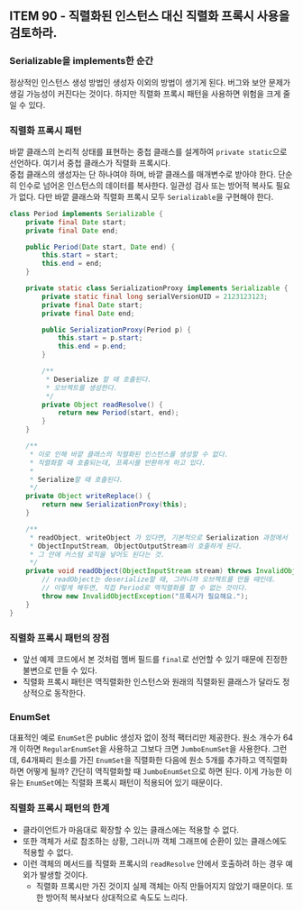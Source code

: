 ## ITEM 90 - 직렬화된 인스턴스 대신 직렬화 프록시 사용을 검토하라.
### Serializable을 implements한 순간
정상적인 인스턴스 생성 방법인 생성자 이외의 방법이 생기게 된다. 버그와 보안 문제가 생길 가능성이 커진다는 것이다. 하지만 직렬화 프록시 패턴을 사용하면 위험을 크게 줄일 수 있다.

### 직렬화 프록시 패턴
바깥 클래스의 논리적 상태를 표현하는 중첩 클래스를 설계하여 `private static`으로 선언하다. 여기서 중첩 클래스가 직렬화 프록시다.   
중첩 클래스의 생성자는 단 하나여야 하며, 바깥 클래스를 매개변수로 받아야 한다. 단순히 인수로 넘어온 인스턴스의 데이터를 복사한다. 일관성 검사 또는 방어적 복사도 필요가 없다. 
다만 바깥 클래스와 직렬화 프록시 모두 `Serializable`을 구현해야 한다.

```java
class Period implements Serializable {
    private final Date start;
    private final Date end;

    public Period(Date start, Date end) {
        this.start = start;
        this.end = end;
    }

    private static class SerializationProxy implements Serializable {
        private static final long serialVersionUID = 2123123123;
        private final Date start;
        private final Date end;

        public SerializationProxy(Period p) {
            this.start = p.start;
            this.end = p.end;
        }

        /**
         * Deserialize 할 때 호출된다.
         * 오브젝트를 생성한다.
         */
        private Object readResolve() {
            return new Period(start, end);
        }
    }

    /**
     * 이로 인해 바깥 클래스의 직렬화된 인스턴스를 생성할 수 없다.
     * 직렬화할 때 호출되는데, 프록시를 반환하게 하고 있다.
     *
     * Serialize할 때 호출된다.
     */
    private Object writeReplace() {
        return new SerializationProxy(this);
    }

    /**
     * readObject, writeObject 가 있다면, 기본적으로 Serialization 과정에서
     * ObjectInputStream, ObjectOutputStream이 호출하게 된다.
     * 그 안에 커스텀 로직을 넣어도 된다는 것.
     */
    private void readObject(ObjectInputStream stream) throws InvalidObjectException {
        // readObject는 deserialize할 때, 그러니까 오브젝트를 만들 때인데.
        // 이렇게 해두면, 직접 Period로 역직렬화를 할 수 없는 것이다.
        throw new InvalidObjectException("프록시가 필요해요.");
    }
}
```

### 직렬화 프록시 패턴의 장점
- 앞선 예제 코드에서 본 것처럼 멤버 필드를 `final`로 선언할 수 있기 때문에 진정한 불변으로 만들 수 있다. 
- 직렬화 프록시 패턴은 역직렬화한 인스턴스와 원래의 직렬화된 클래스가 달라도 정상적으로 동작한다.

### EnumSet
대표적인 예로 `EnumSet`은 public 생성자 없이 정적 팩터리만 제공한다. 원소 개수가 64개 이하면 `RegularEnumSet`을 사용하고 그보다 크면 `JumboEnumSet`을 사용한다.
그런데, 64개짜리 원소를 가진 `EnumSet`을 직렬화한 다음에 원소 5개를 추가하고 역직렬화하면 어떻게 될까? 간단히 역직렬화할 때 `JumboEnumSet`으로 하면 된다. 
이게 가능한 이유는 `EnumSet`에는 직렬화 프록시 패턴이 적용되어 있기 때문이다.

### 직렬화 프록시 패턴의 한계
- 클라이언트가 마음대로 확장할 수 있는 클래스에는 적용할 수 없다. 
- 또한 객체가 서로 참조하는 상황, 그러니까 객체 그래프에 순환이 있는 클래스에도 적용할 수 없다. 
- 이런 객체의 메서드를 직렬화 프록시의 `readResolve` 안에서 호출하려 하는 경우 예외가 발생할 것이다. 
  - 직렬화 프록시만 가진 것이지 실제 객체는 아직 만들어지지 않았기 때문이다. 또한 방어적 복사보다 상대적으로 속도도 느리다.
